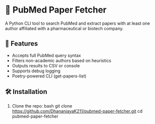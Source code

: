 # 📄 PubMed Paper Fetcher

A Python CLI tool to search PubMed and extract papers with at least one author affiliated with a pharmaceutical or biotech company.


## 🚀 Features

- Accepts full PubMed query syntax
- Filters non-academic authors based on heuristics
- Outputs results to CSV or console
- Supports debug logging
- Poetry-powered CLI (get-papers-list)



## 🛠 Installation

1. Clone the repo:
bash
git clone https://github.com/DhananjayaK211/pubmed-paper-fetcher.git
cd pubmed-paper-fetcher
